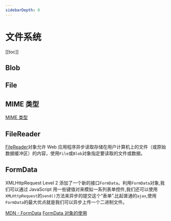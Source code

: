 ```yaml
---
sidebarDepth: 0
---
```


# 文件系统

[[toc]]

## Blob

## File

## MIME 类型

[MIME 类型](https://developer.mozilla.org/zh-CN/docs/Web/HTTP/Basics_of_HTTP/MIME_types)

## FileReader

[FileReader](https://developer.mozilla.org/zh-CN/docs/Web/API/FileReader)对象允许 Web 应用程序异步读取存储在用户计算机上的文件（或原始数据缓冲区）的内容，使用`File`或`Blob`对象指定要读取的文件或数据。

## FormData

XMLHttpRequest Level 2 添加了一个新的接口`FormData`。利用`FormData`对象,我们可以通过 JavaScript 用一些键值对来模拟一系列表单控件,我们还可以使用`XMLHttpRequest`的`send()`方法来异步的提交这个“表单”.比起普通的`ajax`,使用`FormData`的最大优点就是我们可以异步上传一个二进制文件。

[MDN - FormData](https://developer.mozilla.org/zh-CN/docs/Web/API/FormData)
[FormData 对象的使用](https://developer.mozilla.org/zh-CN/docs/Web/API/FormData/Using_FormData_Objects)
